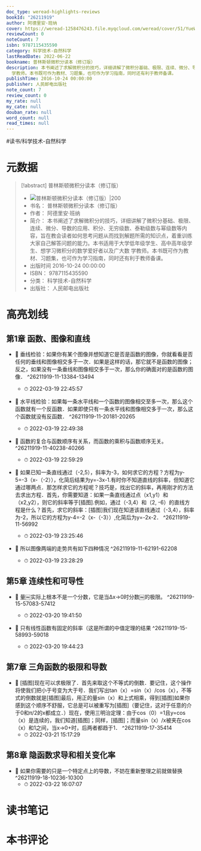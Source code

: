 ```yaml
---
doc_type: weread-highlights-reviews
bookId: "26211919"
author: 阿德里安·班纳
cover: https://weread-1258476243.file.myqcloud.com/weread/cover/51/YueWen_26211919/t7_YueWen_26211919.jpg
reviewCount: 0
noteCount: 7
isbn: 9787115435590
category: 科学技术-自然科学
lastReadDate: 2022-06-22
bookname: 普林斯顿微积分读本（修订版）
description: 本书阐述了求解微积分的技巧，详细讲解了微积分基础、极限、连续、微分、导数的应用、积分、无穷级数、泰勒级数与幂级数等内容，旨在教会读者如何思考问题从而找到解题所需的知识点，着重训练大家自己解答问题的能力。本书适用于大学低年级学生、高中高年级学生、想学习微积分的数学爱好者以及广大数
  学教师。本书既可作为教材、习题集，也可作为学习指南，同时还有利于教师备课。
publishTime: 2016-10-24 00:00:00
publisher: 人民邮电出版社
note_count: 7
review_count: 0
my_rate: null
my_cate: null
douban_rate: null
word_count: null
read_times: null
---
```


#读书/科学技术-自然科学

# 元数据
> [!abstract] 普林斯顿微积分读本（修订版）
> - ![ 普林斯顿微积分读本（修订版）|200](https://weread-1258476243.file.myqcloud.com/weread/cover/51/YueWen_26211919/t7_YueWen_26211919.jpg)
> - 书名： 普林斯顿微积分读本（修订版）
> - 作者： 阿德里安·班纳
> - 简介： 本书阐述了求解微积分的技巧，详细讲解了微积分基础、极限、连续、微分、导数的应用、积分、无穷级数、泰勒级数与幂级数等内容，旨在教会读者如何思考问题从而找到解题所需的知识点，着重训练大家自己解答问题的能力。本书适用于大学低年级学生、高中高年级学生、想学习微积分的数学爱好者以及广大数 学教师。本书既可作为教材、习题集，也可作为学习指南，同时还有利于教师备课。
> - 出版时间 2016-10-24 00:00:00
> - ISBN： 9787115435590
> - 分类： 科学技术-自然科学
> - 出版社： 人民邮电出版社

# 高亮划线

## 第1章 函数、图像和直线


- 📌 垂线检验：如果你有某个图像并想知道它是否是函数的图像，你就看看是否任何的垂线和图像相交多于一次．如果是这样的话，那它就不是函数的图像；反之，如果没有一条垂线和图像相交多于一次，那么你的确面对的是函数的图像． ^26211919-11-13384-13494
    - ⏱ 2022-03-19 22:45:57 

- 📌 水平线检验：如果每一条水平线和一个函数的图像相交至多一次，那么这个函数就有一个反函数．如果即使只有一条水平线和图像相交多于一次，那么这个函数就没有反函数． ^26211919-11-20181-20265
    - ⏱ 2022-03-19 22:49:38 

- 📌 函数的复合与函数顺序有关系，而函数的乘积与函数顺序无关。 ^26211919-11-40238-40266
    - ⏱ 2022-03-19 22:59:29 

- 📌 如果已知一条直线通过（-2,5），斜率为-3，如何求它的方程？方程为y-5=-3（x-（-2）），化简后结果为y=-3x-1.有时你不知道直线的斜率，但知道它通过哪两点．那怎样求它的方程呢？技巧是，找出它的斜率，再用刚才的方法去求出方程．首先，你需要知道：如果一条直线通过点（x1,y1）和（x2,y2），则它的斜率等于[插图].例如，通过（-3,4）和（2, -6）的直线方程是什么？首先，求它的斜率：[插图]我们现在知道该直线通过（-3,4），斜率为-2，所以它的方程为y-4=-2（x-（-3））,化简后为y=-2x-2． ^26211919-11-56992
    - ⏱ 2022-03-19 23:25:46 

- 📌 所以图像两端的走势共有如下四种情况 ^26211919-11-62191-62208
    - ⏱ 2022-03-19 23:28:29 
## 第5章 连续性和可导性


- 📌 量￼实际上根本不是一个分数，它是当∆x→0时分数￼的极限。 ^26211919-15-57083-57412
    - ⏱ 2022-03-20 19:41:50 

- 📌 只有线性函数有固定的斜率（这是所谓的中值定理的结果 ^26211919-15-58993-59018
    - ⏱ 2022-03-20 19:44:23 
## 第7章 三角函数的极限和导数


- 📌 [插图]现在可以求极限了．首先来取这个不等式的倒数．要记住，这个操作将使我们把小于号变为大于号．我们写出tan（x）=sin（x）/cos（x），不等式的倒数就是[插图]最后，用正的量sin（x）和上式相乘，得到[插图]如果你感到这个顺序不舒服，它总是可以被重写为[插图]（要记住，这对于任意的介于0和π/2的x都成立．）现在，使用三明治定理：由于cos（0）=1且y=cos（x）是连续的，我们知道[插图]；同样，[插图]；而量sin（x）/x被夹在cos（x）和1之间，当x→0+时，后两者都趋于1． ^26211919-17-35414
    - ⏱ 2022-03-21 15:17:29 
## 第8章 隐函数求导和相关变化率


- 📌 如果你需要的只是一个特定点上的导数，不妨在重新整理之前就做替换 ^26211919-18-10236-10300
    - ⏱ 2022-03-22 16:07:07 
# 读书笔记

# 本书评论
